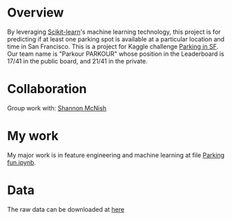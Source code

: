 # Overview
By leveraging [Scikit-learn](http://scikit-learn.org/)'s machine learning technology, this project is for predicting if at least one parking spot is available at a particular location and time in San Francisco. This is a project for Kaggle challenge [Parking in SF](https://www.kaggle.com/c/parking-in-sf/). Our team name is "Parkour PARKOUR" whose position in the Leaderboard is 17/41 in the public board, and 21/41 in the private.

# Collaboration
Group work with: [Shannon McNish](https://github.com/snmcnish)

# My work
My major work is in feature engineering and machine learning at file [Parking fun.ipynb](https://github.com/sichen-x/sf-parking-prediction/blob/master/Parking%20fun.ipynb). 

# Data
The raw data can be downloaded at [here](https://www.kaggle.com/c/parking-in-sf/data)
